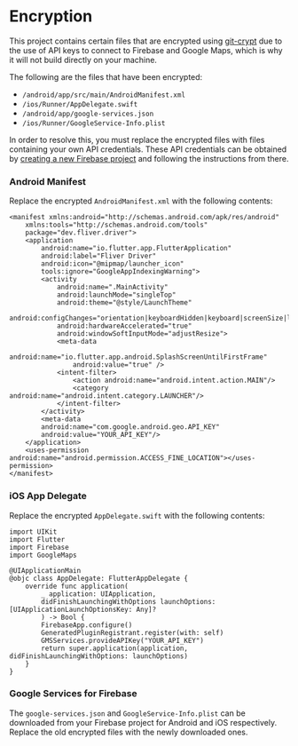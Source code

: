 # Encryption

This project contains certain files that are encrypted using [git-crypt](https://github.com/AGWA/git-crypt) due to the use of API keys to connect to Firebase and Google Maps, which is why it will not build directly on your machine.

The following are the files that have been encrypted:

-   `/android/app/src/main/AndroidManifest.xml`
-   `/ios/Runner/AppDelegate.swift`
-   `/android/app/google-services.json`
-   `/ios/Runner/GoogleService-Info.plist`

In order to resolve this, you must replace the encrypted files with files containing your own API credentials. These API credentials can be obtained by [creating a new Firebase project](https://console.firebase.google.com/) and following the instructions from there.

### Android Manifest

Replace the encrypted `AndroidManifest.xml` with the following contents:

```
<manifest xmlns:android="http://schemas.android.com/apk/res/android"
    xmlns:tools="http://schemas.android.com/tools"
    package="dev.fliver.driver">
    <application
        android:name="io.flutter.app.FlutterApplication"
        android:label="Fliver Driver"
        android:icon="@mipmap/launcher_icon"
        tools:ignore="GoogleAppIndexingWarning">
        <activity
            android:name=".MainActivity"
            android:launchMode="singleTop"
            android:theme="@style/LaunchTheme"
            android:configChanges="orientation|keyboardHidden|keyboard|screenSize|locale|layoutDirection|fontScale|screenLayout|density|uiMode"
            android:hardwareAccelerated="true"
            android:windowSoftInputMode="adjustResize">
            <meta-data
                android:name="io.flutter.app.android.SplashScreenUntilFirstFrame"
                android:value="true" />
            <intent-filter>
                <action android:name="android.intent.action.MAIN"/>
                <category android:name="android.intent.category.LAUNCHER"/>
            </intent-filter>
        </activity>
        <meta-data
        android:name="com.google.android.geo.API_KEY"
        android:value="YOUR_API_KEY"/>
    </application>
    <uses-permission android:name="android.permission.ACCESS_FINE_LOCATION"></uses-permission>
</manifest>
```

### iOS App Delegate

Replace the encrypted `AppDelegate.swift` with the following contents:

```
import UIKit
import Flutter
import Firebase
import GoogleMaps

@UIApplicationMain
@objc class AppDelegate: FlutterAppDelegate {
    override func application(
        _ application: UIApplication,
        didFinishLaunchingWithOptions launchOptions: [UIApplicationLaunchOptionsKey: Any]?
        ) -> Bool {
        FirebaseApp.configure()
        GeneratedPluginRegistrant.register(with: self)
        GMSServices.provideAPIKey("YOUR_API_KEY")
        return super.application(application, didFinishLaunchingWithOptions: launchOptions)
    }
}
```

### Google Services for Firebase

The `google-services.json` and `GoogleService-Info.plist` can be downloaded from your Firebase project for Android and iOS respectively. Replace the old encrypted files with the newly downloaded ones.
